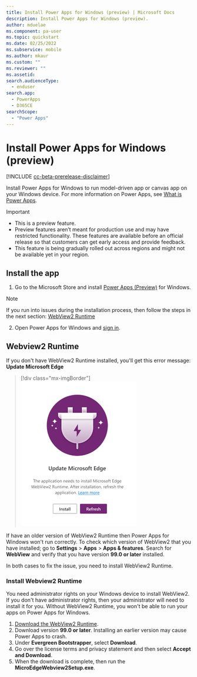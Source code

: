 ```yaml
---
title: Install Power Apps for Windows (preview) | Microsoft Docs
description: Install Power Apps for Windows (preview).
author: mduelae
ms.component: pa-user
ms.topic: quickstart
ms.date: 02/25/2022
ms.subservice: mobile
ms.author: mkaur
ms.custom: ""
ms.reviewer: ""
ms.assetid: 
search.audienceType: 
  - enduser
search.app: 
  - PowerApps
  - D365CE
searchScope:
  - "Power Apps"
---
```


# Install Power Apps for Windows (preview) 

[!INCLUDE [cc-beta-prerelease-disclaimer](../includes/cc-beta-prerelease-disclaimer.md)]

Install Power Apps for Windows to run model-driven app or canvas app on your Windows device. For more information on Power Apps, see [What is Power Apps](/powerapps/powerapps-overview).


> [!IMPORTANT]
> - This is a preview feature.
> - Preview features aren’t meant for production use and may have restricted functionality. These features are available before an official release so that customers can get early access and provide feedback.
> - This feature is being gradually rolled out across regions and might not be available yet in your region.

## Install the app

1. Go to the Microsoft Store and install [Power Apps (Preview)](https://www.microsoft.com/store/apps/9MVC8P1Q3B29) for Windows.
  > [!NOTE]
  > If you run into issues during the installation process, then follow the steps in the next section: [WebView2 Runtime](windows-app-install.md#webview2-runtime)
  
2. Open Power Apps for Windows and [sign in](windows-app-use.md). 

## Webview2 Runtime

If you don't have WebView2 Runtime installed, you'll get this error message: **Update Microsoft Edge**

> [!div class="mx-imgBorder"]
> ![WebView2 Runtime errow.](media/webview2.png "WebView2")

If have an older version of WebView2 Runtime then Power Apps for Windows won't run correctly. To check which version of WebView2 that you have installed; go to **Settings** > **Apps** > **Apps & features**. Search for **WebView** and verify that you have version **99.0 or later** installed.

In both cases to fix the issue, you need to install WebView2 Runtime.

### Install Webview2 Runtime

You need administrator rights on your Windows device to install WebView2. If you don't have administrator rights, then your administrator will need to install it for you. Without WebView2 Runtime, you won't be able to run your apps on Power Apps for Windows.

1. [Download the WebView2 Runtime](https://developer.microsoft.com/microsoft-edge/webview2/#download-section).
2. Download version **99.0 or later**. Installing an earlier version may cause Power Apps to crash.
3. Under **Evergreen Bootstrapper**, select **Download**.
4. Go over the license terms and privacy statement and then select **Accept and Download**.
5. When the download is complete, then run the **MicroEdgeWebview2Setup.exe**.

